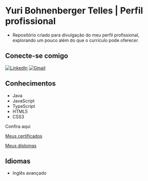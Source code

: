 # Yuri Bohnenberger Telles | Perfil profissional

- Repositório criado para divulgação do meu perfil profissional, explorando um pouco além do que o currículo pode oferecer.

## Conecte-se comigo
[![LinkedIn](https://img.shields.io/badge/LinkedIn-0077B5?style=for-the-badge&logo=linkedin&logoColor=white)](https://www.linkedin.com/in/yuri-nohnenberger/) [![Gmail](https://img.shields.io/badge/Gmail-333333?style=for-the-badge&logo=gmail&logoColor=red)](mailto:yuribohnenberger@gmail.com)

## Conhecimentos
- Java
- JavaScript
- TypeScript
- HTML5
- CSS3

Confira aqui

[Meus certificados](https://drive.google.com/drive/folders/1iANTEqRb3kcks2KAAVj63Dl4Bk7IFiFw?usp=sharing)

[Meus diplomas](https://drive.google.com/drive/folders/10SsXwFYjvA4b8Tr05OeOC_FjjECxMf2G?usp=sharing)

## Idiomas
- Inglês avançado

